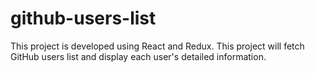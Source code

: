 # github-users-list
This project is developed using React and Redux. This project will fetch GitHub users list and display each user's detailed information.
